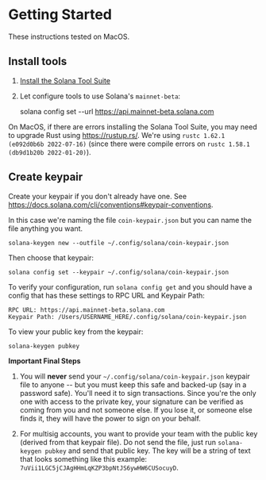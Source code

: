 # Getting Started

These instructions tested on MacOS.

## Install tools

1. [Install the Solana Tool Suite](https://docs.solana.com/cli/install-solana-cli-tools)

2. Let configure tools to use Solana's `mainnet-beta`:

   solana config set --url https://api.mainnet-beta.solana.com

On MacOS, if there are errors installing the Solana Tool Suite, you may need to upgrade Rust using <https://rustup.rs/>. We're using `rustc 1.62.1 (e092d0b6b 2022-07-16)` (since there were compile errors on `rustc 1.58.1 (db9d1b20b 2022-01-20)`).

## Create keypair

Create your keypair if you don't already have one. See <https://docs.solana.com/cli/conventions#keypair-conventions>.

In this case we're naming the file `coin-keypair.json` but you can name the file anything you want.

    solana-keygen new --outfile ~/.config/solana/coin-keypair.json

Then choose that keypair:

    solana config set --keypair ~/.config/solana/coin-keypair.json

To verify your configuration, run `solana config get` and you should have a config that has these settings to RPC URL and Keypair Path:

    RPC URL: https://api.mainnet-beta.solana.com
    Keypair Path: /Users/USERNAME_HERE/.config/solana/coin-keypair.json

To view your public key from the keypair:

    solana-keygen pubkey

**Important Final Steps**

1. You will **never** send your `~/.config/solana/coin-keypair.json` keypair file to anyone -- but you must keep this safe and backed-up (say in a password safe). You'll need it to sign transactions. Since you're the only one with access to the private key, your signature can be verified as coming from you and not someone else. If you lose it, or someone else finds it, they will have the power to sign on your behalf.

2. For multisig accounts, you want to provide your team with the public key (derived from that keypair file). Do not send the file, just run `solana-keygen pubkey` and send that public key. The key will be a string of text that looks something like this example: `7uVii1LGC5jCJAgHHmLqKZP3bpNtJS6ywHW6CUSocuyD`.
